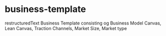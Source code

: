 # business-template
restructuredText Business Template consisting og Business Model Canvas, Lean Canvas, Traction Channels, Market Size, Market type
